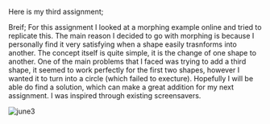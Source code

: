 Here is my third assignment;

Breif;
For this assignment I looked at a morphing example online and tried to replicate this. The main reason I decided to go with morphing is because I personally find it very satisfying when a shape easily trasnforms into another. The concept itself is quite simple, it is the change of one shape to another. One of the main problems that I faced was trying to add a third shape, it seemed to work perfectly for the first two shapes, however I wanted it to turn into a circle (which failed to execture). Hopefully I will be able do find a solution, which can make a great addition for my next assignment. I was inspired through existing screensavers.

![june3](https://user-images.githubusercontent.com/66205383/83615815-1ab67a80-a598-11ea-926f-312a61d9d530.gif)


